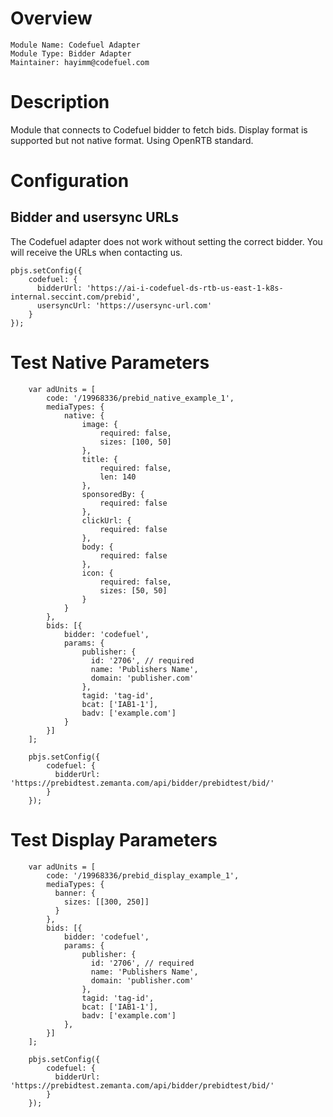 # Overview

```
Module Name: Codefuel Adapter
Module Type: Bidder Adapter
Maintainer: hayimm@codefuel.com
```

# Description

Module that connects to Codefuel bidder to fetch bids.
Display format is supported but not native format. Using OpenRTB standard.

# Configuration

## Bidder and usersync URLs

The Codefuel adapter does not work without setting the correct bidder.
You will receive the URLs when contacting us.

```
pbjs.setConfig({
    codefuel: {
      bidderUrl: 'https://ai-i-codefuel-ds-rtb-us-east-1-k8s-internal.seccint.com/prebid',
      usersyncUrl: 'https://usersync-url.com'
    }
});
```


# Test Native Parameters
```
    var adUnits = [
        code: '/19968336/prebid_native_example_1',
        mediaTypes: {
            native: {
                image: {
                    required: false,
                    sizes: [100, 50]
                },
                title: {
                    required: false,
                    len: 140
                },
                sponsoredBy: {
                    required: false
                },
                clickUrl: {
                    required: false
                },
                body: {
                    required: false
                },
                icon: {
                    required: false,
                    sizes: [50, 50]
                }
            }
        },
        bids: [{
            bidder: 'codefuel',
            params: {
                publisher: {
                  id: '2706', // required
                  name: 'Publishers Name',
                  domain: 'publisher.com'
                },
                tagid: 'tag-id',
                bcat: ['IAB1-1'],
                badv: ['example.com']
            }
        }]
    ];

    pbjs.setConfig({
        codefuel: {
          bidderUrl: 'https://prebidtest.zemanta.com/api/bidder/prebidtest/bid/'
        }
    });
```

# Test Display Parameters
```
    var adUnits = [
        code: '/19968336/prebid_display_example_1',
        mediaTypes: {
          banner: {
            sizes: [[300, 250]]
          }
        },
        bids: [{
            bidder: 'codefuel',
            params: {
                publisher: {
                  id: '2706', // required
                  name: 'Publishers Name',
                  domain: 'publisher.com'
                },
                tagid: 'tag-id',
                bcat: ['IAB1-1'],
                badv: ['example.com']
            },
        }]
    ];

    pbjs.setConfig({
        codefuel: {
          bidderUrl: 'https://prebidtest.zemanta.com/api/bidder/prebidtest/bid/'
        }
    });
```
